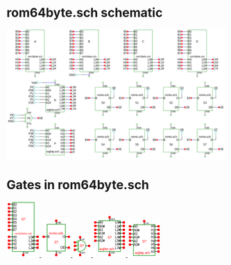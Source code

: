 # rom64byte.sch schematic
![rom64byte.sch](rom64byte.png)
# Gates in rom64byte.sch
[ ![rom16byte](rom16byte-sym.png) ](rom16byte.html)
[ ![romio](romio-sym.png) ](romio.html)
[ ![nor3](nor3-sym.png) ](nor3.html)
[ ![eightn](eightn-sym.png) ](eightn.html)
[ ![eightp](eightp-sym.png) ](eightp.html)
